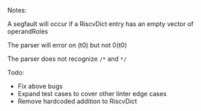 Notes:

A segfault will occur if a RiscvDict entry has an empty vector of operandRoles

The parser will error on (t0) but not 0(t0)

The parser does not recognize `/*` and `*/`

Todo:
- Fix above bugs
- Expand test cases to cover other linter edge cases
- Remove hardcoded addition to RiscvDict
